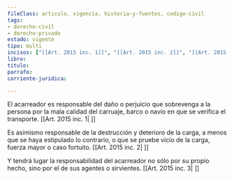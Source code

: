 ```yaml
---
fileClass: articulo, vigencia, historia-y-fuentes, codigo-civil
tags:
- derecho-civil
- derecho-privado
estado: vigente
tipo: multi
incisos: ["[[Art. 2015 inc. 1]]", "[[Art. 2015 inc. 2]]", "[[Art. 2015 inc. 3]]"]
libro:
titulo:
parrafo:
corriente-juridica:

---
```

El acarreador es responsable del daño o perjuicio que sobrevenga a la persona por la mala calidad del carruaje, barco o navío en que se verifica el transporte. [[Art. 2015 inc. 1| ]]

Es asimismo responsable de la destrucción y deterioro de la carga, a menos que se haya estipulado lo contrario, o que se pruebe vicio de la carga, fuerza mayor o caso fortuito. [[Art. 2015 inc. 2| ]]

Y tendrá lugar la responsabilidad del acarreador no sólo por su propio hecho, sino por el de sus agentes o sirvientes. [[Art. 2015 inc. 3| ]]